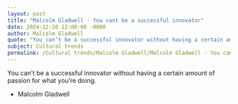 ```yaml
---
layout: post
title: "Malcolm Gladwell - You cant be a successful innovator"
date: 2024-12-28 12:00:00 -0000
author: Malcolm Gladwell
quote: "You can’t be a successful innovator without having a certain amount of passion for what you’re doing."
subject: Cultural trends
permalink: /Cultural trends/Malcolm Gladwell/Malcolm Gladwell - You cant be a successful innovator
---
```


You can’t be a successful innovator without having a certain amount of passion for what you’re doing.

- Malcolm Gladwell
